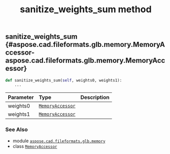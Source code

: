 ﻿---
title: sanitize_weights_sum method
second_title: Aspose.CAD for Python via .NET API References
description: 
type: docs
weight: 120
url: /python-net/aspose.cad.fileformats.glb.memory/memoryaccessor/sanitize_weights_sum/
is_root: false
---

## sanitize_weights_sum {#aspose.cad.fileformats.glb.memory.MemoryAccessor-aspose.cad.fileformats.glb.memory.MemoryAccessor}





```python
def sanitize_weights_sum(self, weights0, weights1):
    ...
```


| Parameter | Type | Description |
| :- | :- | :- |
| weights0 | [`MemoryAccessor`](/cad/python-net/aspose.cad.fileformats.glb.memory/memoryaccessor) |  |
| weights1 | [`MemoryAccessor`](/cad/python-net/aspose.cad.fileformats.glb.memory/memoryaccessor) |  |



### See Also
* module [`aspose.cad.fileformats.glb.memory`](../../)
* class [`MemoryAccessor`](/cad/python-net/aspose.cad.fileformats.glb.memory/memoryaccessor)
